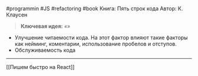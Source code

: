 #programmin #JS #refactoring #book 
Книга: Пять строк кода
Автор: К. Клаусен

> **Ключевая идея:**
> _«»_

- Улучшение читаемости кода. На этот фактор влияют такие факторы как нейминг, коментарии, использование пробелов и отступов.
- Обслуживаемость кода 


---
[[Пишем быстро на React]]